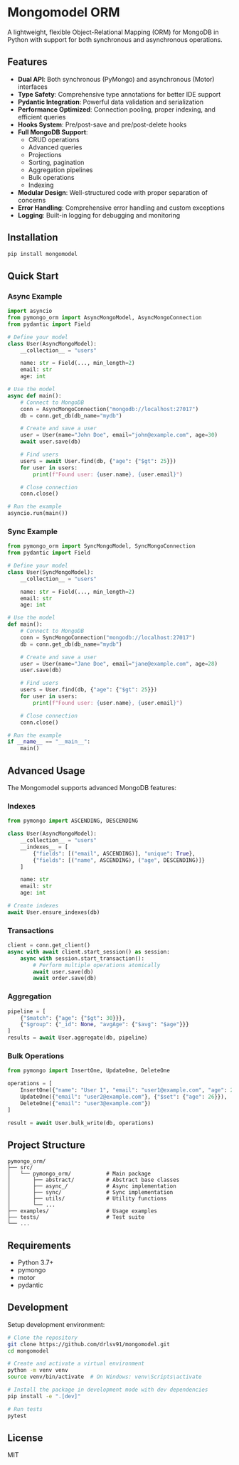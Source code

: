 # Mongomodel ORM

A lightweight, flexible Object-Relational Mapping (ORM) for MongoDB in Python with support for both synchronous and asynchronous operations.

## Features

- **Dual API**: Both synchronous (PyMongo) and asynchronous (Motor) interfaces
- **Type Safety**: Comprehensive type annotations for better IDE support
- **Pydantic Integration**: Powerful data validation and serialization
- **Performance Optimized**: Connection pooling, proper indexing, and efficient queries
- **Hooks System**: Pre/post-save and pre/post-delete hooks
- **Full MongoDB Support**:
  - CRUD operations
  - Advanced queries
  - Projections
  - Sorting, pagination
  - Aggregation pipelines
  - Bulk operations
  - Indexing
- **Modular Design**: Well-structured code with proper separation of concerns
- **Error Handling**: Comprehensive error handling and custom exceptions
- **Logging**: Built-in logging for debugging and monitoring

## Installation

```bash
pip install mongomodel
```

## Quick Start

### Async Example

```python
import asyncio
from pymongo_orm import AsyncMongoModel, AsyncMongoConnection
from pydantic import Field

# Define your model
class User(AsyncMongoModel):
    __collection__ = "users"

    name: str = Field(..., min_length=2)
    email: str
    age: int

# Use the model
async def main():
    # Connect to MongoDB
    conn = AsyncMongoConnection("mongodb://localhost:27017")
    db = conn.get_db(db_name="mydb")

    # Create and save a user
    user = User(name="John Doe", email="john@example.com", age=30)
    await user.save(db)

    # Find users
    users = await User.find(db, {"age": {"$gt": 25}})
    for user in users:
        print(f"Found user: {user.name}, {user.email}")

    # Close connection
    conn.close()

# Run the example
asyncio.run(main())
```

### Sync Example

```python
from pymongo_orm import SyncMongoModel, SyncMongoConnection
from pydantic import Field

# Define your model
class User(SyncMongoModel):
    __collection__ = "users"

    name: str = Field(..., min_length=2)
    email: str
    age: int

# Use the model
def main():
    # Connect to MongoDB
    conn = SyncMongoConnection("mongodb://localhost:27017")
    db = conn.get_db(db_name="mydb")

    # Create and save a user
    user = User(name="Jane Doe", email="jane@example.com", age=28)
    user.save(db)

    # Find users
    users = User.find(db, {"age": {"$gt": 25}})
    for user in users:
        print(f"Found user: {user.name}, {user.email}")

    # Close connection
    conn.close()

# Run the example
if __name__ == "__main__":
    main()
```

## Advanced Usage

The Mongomodel supports advanced MongoDB features:

### Indexes

```python
from pymongo import ASCENDING, DESCENDING

class User(AsyncMongoModel):
    __collection__ = "users"
    __indexes__ = [
        {"fields": [("email", ASCENDING)], "unique": True},
        {"fields": [("name", ASCENDING), ("age", DESCENDING)]}
    ]

    name: str
    email: str
    age: int

# Create indexes
await User.ensure_indexes(db)
```

### Transactions

```python
client = conn.get_client()
async with await client.start_session() as session:
    async with session.start_transaction():
        # Perform multiple operations atomically
        await user.save(db)
        await order.save(db)
```

### Aggregation

```python
pipeline = [
    {"$match": {"age": {"$gt": 30}}},
    {"$group": {"_id": None, "avgAge": {"$avg": "$age"}}}
]
results = await User.aggregate(db, pipeline)
```

### Bulk Operations

```python
from pymongo import InsertOne, UpdateOne, DeleteOne

operations = [
    InsertOne({"name": "User 1", "email": "user1@example.com", "age": 25}),
    UpdateOne({"email": "user2@example.com"}, {"$set": {"age": 26}}),
    DeleteOne({"email": "user3@example.com"})
]

result = await User.bulk_write(db, operations)
```

## Project Structure

```
pymongo_orm/
├── src/
│   └── pymongo_orm/           # Main package
│       ├── abstract/          # Abstract base classes
│       ├── async_/            # Async implementation
│       ├── sync/              # Sync implementation
│       ├── utils/             # Utility functions
│       └── ...
├── examples/                  # Usage examples
├── tests/                     # Test suite
└── ...
```

## Requirements

- Python 3.7+
- pymongo
- motor
- pydantic

## Development

Setup development environment:

```bash
# Clone the repository
git clone https://github.com/drlsv91/mongomodel.git
cd mongomodel

# Create and activate a virtual environment
python -m venv venv
source venv/bin/activate  # On Windows: venv\Scripts\activate

# Install the package in development mode with dev dependencies
pip install -e ".[dev]"

# Run tests
pytest
```

## License

MIT
